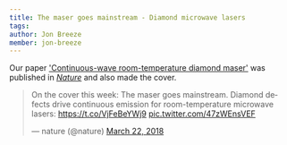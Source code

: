 ```yaml
---
title: The maser goes mainstream - Diamond microwave lasers
tags:
author: Jon Breeze
member: jon-breeze
---
```


Our paper ['Continuous-wave room-temperature diamond maser'](https://www.nature.com/articles/nature25970) was published in [*Nature*](https://www.nature.com/nature/) and also made the cover.  


<blockquote class="twitter-tweet" data-lang="en"><p lang="en" dir="ltr">On the cover this week: The maser goes mainstream. Diamond defects drive continuous emission for room-temperature microwave lasers:  <a href="https://t.co/VjFeBeYWj9">https://t.co/VjFeBeYWj9</a> <a href="https://t.co/47zWEnsVEF">pic.twitter.com/47zWEnsVEF</a></p>&mdash; nature (@nature) <a href="https://twitter.com/nature/status/976790666918416384?ref_src=twsrc%5Etfw">March 22, 2018</a></blockquote>
<script async src="https://platform.twitter.com/widgets.js" charset="utf-8"></script>
